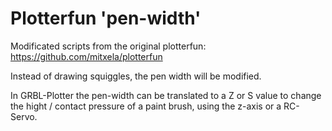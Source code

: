 # Plotterfun 'pen-width'

Modificated scripts from the original plotterfun: https://github.com/mitxela/plotterfun

Instead of drawing squiggles, the pen width will be modified. 

In GRBL-Plotter the pen-width can be translated to a Z or S value to change the hight / contact pressure of a paint brush, using the z-axis or a RC-Servo.

